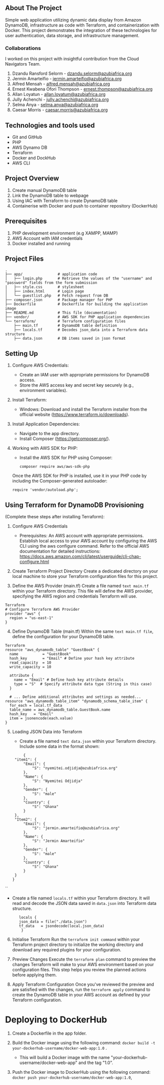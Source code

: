 ## About The Project

Simple web application utilizing dynamic data display from Amazon DynamoDB, infrastructure as code with Terraform, and containerization with Docker. This project demonstrates the integration of these technologies for user authentication, data storage, and infrastructure management.

### Collaborations

I worked on this project with insightful contribution from the Cloud Navigators Team.

1. Dzandu Ransford Selorm - dzandu.selorm@azubiafrica.org
2. Jermin Amarteifio - jermin.amarteifio@azubiafrica.org
3. Alfred Mensah - alfred.mensah@azubiafrica.org
4. Ernest Kwabena Ofori Thompson - ernest.thompson@azubiafrica.org
5. Allan Loyatun - allan.loyatum@azubiafrica.org
6. Jully Achenchi - jully.achenchi@azubiafrica.org
7. Selma Anya - selma.anya@azubiafrica.org
8. Caesar Morris - caesar.morris@azubiafrica.org

## Technologies and tools used

- Git and GitHub
- PHP
- AWS Dynamo DB
- Terraform
- Docker and DockHub
- AWS CLI

## Project Overview
1. Create manual DynamoDB table
2. Link the DynamoDB table to webpage
3. Using IAC with Terraform to create DynamoDB table
4. Containerise with Docker and push to container repository (DockerHub)

## Prerequisites
1. PHP development environment (e.g XAMPP, MAMP)
2. AWS Account with IAM credentials
3. Docker installed and running

## Project Files
```
.
├── app/                # application code
│   ├── login.php       # Retrieve the values of the "username" and "password" fields from the form submission
|   ├── style.css       # stylesheet
│   ├── index.html      # Login page
│   └── guestlist.php   # Fetch request from DB
├── composer.json       # Package manager for PHP
├── Dockerfile          # Dockerfile for building the application image
├── README.md           # This file (documentation)
├── vendor/             # AWS SDK for PHP application dependencies
└── terraform/          # Terraform configuration files
    ├── main.tf         # DynamoDB table definition
    ├── locals.tf       # Decodes json_data into a Terraform data structure
    ├── data.json       # DB items saved in json format
```
## Setting Up

1. Configure AWS Credentials:

   - Create an IAM user with appropriate permissions for DynamoDB access.
   - Store the AWS access key and secret key securely (e.g., environment variables).

2. Install Terraform:

   - Windows: Download and install the Terraform installer from the official website (https://www.terraform.io/downloads).

3. Install Application Dependencies:

   - Navigate to the app directory.
   - Install Composer (https://getcomposer.org/).

4. Working with AWS SDK for PHP:

    - Install the AWS SDK for PHP using Composer:
      ``` 
      composer require aws/aws-sdk-php
      ```
   Once the AWS SDK for PHP is installed, use it in your PHP code by including the Composer-generated autoloader: 

      ```text
      require 'vendor/autoload.php';
      ```

## Using Terraform for DynamoDB Provisioning
(Complete these steps after installing Terraform):

1. Configure AWS Credentials
   - Prerequisites: An AWS account with appropriate permissions.
Establish local access to your AWS account by configuring the AWS CLI using the aws configure command.
Refer to the official AWS documentation for detailed instructions: https://docs.aws.amazon.com/cli/latest/userguide/cli-chap-configure.html

2. Create Terraform Project Directory
Create a dedicated directory on your local machine to store your Terraform configuration files for this project.

3. Define the AWS Provider (main.tf)
Create a file named ```text main.tf``` within your Terraform directory. This file will define the AWS provider, specifying the AWS region and credentials Terraform will use.

```
Terraform
# Configure Terraform AWS Provider
provider "aws" {
  region = "us-east-1"
}
```

4. Define DynamoDB Table (main.tf)
Within the same ```text main.tf file```, define the configuration for your DynamoDB table.

```text
Terraform
resource "aws_dynamodb_table" "GuestBook" {
  name           = "GuestBook"
  hash_key       = "Email" # Define your hash key attribute
  read_capacity  = 10
  write_capacity = 10

  attribute {
    name = "Email" # Define hash key attribute details
    type = "S"  # Specify attribute data type (String in this case)
  }

  # ... Define additional attributes and settings as needed...
resource "aws_dynamodb_table_item" "dynamodb_schema_table_item" {
  for_each = local.tf_data
  table_name = aws_dynamodb_table.GuestBook.name
  hash_key   = "Email"
  item = jsonencode(each.value)
} 
```

5. Loading JSON Data into Terraform

   - Create a file named ```text data.json``` within your Terraform directory. Include some data in the format shown:
     
   ```
        {
   	"item1": {
   		"Email": {
   			"S": "nyemitei.odjidja@azubiafrica.org"
   		},
   		"Name": {
   			"S": "Nyemitei Odjidja"
   		},
   		"Gender": {
   			"S": "male"
   		},
   		"Country": {
   			"S": "Ghana"
   		}
   	},
   	"Item2": {
   		"Email": {
   			"S": "jermin.amarteifio@azubiafrica.org"
   		},
   		"Name": {
   			"S": "Jermin Amarteifio"
   		},
   		"Gender": {
   			"S": "male"
   		},
   		"Country": {
   			"S": "Ghana"
   		}
   	}
   }
``
 
   - Create a file named ```locals.tf``` within your Terraform directory. It will read and decode the JSON data saved in ```data.json``` into Terraform data structure.
     
     ```
        locals {
        json_data = file("./data.json")
        tf_data   = jsondecode(local.json_data)
         }
     ```
     
6. Initialise Terraform
   Run the ```terraform init command``` within your Terraform project directory to initialize the working directory and download any required plugins for your configuration.

7. Preview Changes
   Execute the ```terraform plan``` command to preview the changes Terraform will make to your AWS environment based on your configuration files. This step helps you review the planned actions before applying them.

8. Apply Terraform Configuration
   Once you've reviewed the preview and are satisfied with the changes, run the ```terraform apply``` command to create the DynamoDB table in your AWS account as defined by your Terraform configuration.

# Deploying to DockerHub

1. Create a Dockerfile in the app folder. 

2. Build the Docker image using the following command: ```docker build -t your-dockerhub-username/docker-web-app:1.0``` .  

    - This will build a Docker image with the name "your-dockerhub-username/docker-web-app" and the tag "1.0".  

3. Push the Docker image to DockerHub using the following command: ```docker push your-dockerhub-username/docker-web-app:1.0```, 
   
